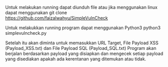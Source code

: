 Untuk melakukan running dapat diunduh file atau jika menggunakan linux dapat menggunakan
git clone https://github.com/faizalwahyu/SimpleVulnCheck

Untuk melakukkan running program dapat menggunakan Python3
python3 simplevulncheck.py

Setelah itu akan diminta untuk memasukkan URL Target, File Payload XSS (Payload_XSS.txt) dan File Payload SQL (Payload_SQL.txt)
Program akan berjalan berdasarkan payload yang disiapkan dan mengecek setiap payload yang disediakan apakah ada kerentanan yang ditemukan atau tidak.
